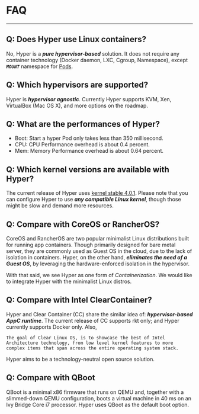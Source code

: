 # FAQ

----------

## Q: Does Hyper use Linux containers?
No, Hyper is a ***pure hypervisor-based*** solution. It does not require any container technology (Docker daemon, LXC, Cgroup, Namespace), except ***`MOUNT`*** namespace for [Pods](http://docs.hypercontainer.io/get_started/pod.html).

## Q: Which hypervisors are supported?
Hyper is ***hypervisor agnostic***. Currently Hyper supports KVM, Xen, VirtualBox (Mac OS X), and more options on the roadmap.

## Q: What are the performances of Hyper?

- Boot: Start a hyper Pod only takes less than 350 millisecond.
- CPU: CPU Performance overhead is about 0.4 percent.
- Mem: Memory Performance overhead is about 0.64 percent.

## Q: Which kernel versions are available with Hyper?
The current release of Hyper uses [kernel stable 4.0.1](https://www.kernel.org/pub/linux/kernel/v4.x/ChangeLog-4.0.1). Please note that you can configure Hyper to use ***any compatible Linux kernel***, though those might be slow and demand more resources.


## Q: Compare with CoreOS or RancherOS?
CoreOS and RancherOS are two popular minimalist Linux distributions built for running app containers. Though primarily designed for bare metal server, they are commonly used as Guest OS in the cloud, due to the lack of isolation in containers. Hyper, on the other hand, ***eliminates the need of a Guest OS***, by leveraging the hardware-enforced isolation in the hypervisor.

With that said, we see Hyper as one form of *Containerization*. We would like to integrate Hyper with the minimalist Linux distros.

## Q: Compare with Intel ClearContainer?
Hyper and Clear Container (CC) share the similar idea of: ***hypervisor-based AppC runtime***. The current release of CC supports rkt only; and Hyper currently supports Docker only. Also,

	The goal of Clear Linux OS, is to showcase the best of Intel Architecture technology, from low level kernel features to more complex items that span across the entire operating system stack.

Hyper aims to be a technology-neutral open source solution.

## Q: Compare with QBoot
QBoot is a minimal x86 firmware that runs on QEMU and, together with a slimmed-down QEMU configuration, boots a virtual machine in 40 ms on an Ivy Bridge Core i7 processor. Hyper uses QBoot as the default boot option.
